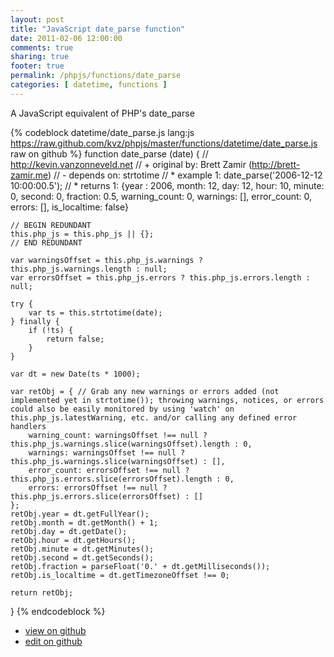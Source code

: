 ```yaml
---
layout: post
title: "JavaScript date_parse function"
date: 2011-02-06 12:00:00
comments: true
sharing: true
footer: true
permalink: /phpjs/functions/date_parse
categories: [ datetime, functions ]
---
```

A JavaScript equivalent of PHP's date_parse
<!-- more -->
{% codeblock datetime/date_parse.js lang:js https://raw.github.com/kvz/phpjs/master/functions/datetime/date_parse.js raw on github %}
function date_parse (date) {
    // http://kevin.vanzonneveld.net
    // +   original by: Brett Zamir (http://brett-zamir.me)
    // -    depends on: strtotime
    // *     example 1: date_parse('2006-12-12 10:00:00.5');
    // *     returns 1: {year : 2006, month: 12, day: 12, hour: 10, minute: 0, second: 0, fraction: 0.5, warning_count: 0, warnings: [], error_count: 0, errors: [], is_localtime: false}

    // BEGIN REDUNDANT
    this.php_js = this.php_js || {};
    // END REDUNDANT

    var warningsOffset = this.php_js.warnings ? this.php_js.warnings.length : null;
    var errorsOffset = this.php_js.errors ? this.php_js.errors.length : null;

    try {
        var ts = this.strtotime(date);
    } finally {
        if (!ts) {
            return false;
        }
    }

    var dt = new Date(ts * 1000);

    var retObj = { // Grab any new warnings or errors added (not implemented yet in strtotime()); throwing warnings, notices, or errors could also be easily monitored by using 'watch' on this.php_js.latestWarning, etc. and/or calling any defined error handlers
        warning_count: warningsOffset !== null ? this.php_js.warnings.slice(warningsOffset).length : 0,
        warnings: warningsOffset !== null ? this.php_js.warnings.slice(warningsOffset) : [],
        error_count: errorsOffset !== null ? this.php_js.errors.slice(errorsOffset).length : 0,
        errors: errorsOffset !== null ? this.php_js.errors.slice(errorsOffset) : []
    };
    retObj.year = dt.getFullYear();
    retObj.month = dt.getMonth() + 1;
    retObj.day = dt.getDate();
    retObj.hour = dt.getHours();
    retObj.minute = dt.getMinutes();
    retObj.second = dt.getSeconds();
    retObj.fraction = parseFloat('0.' + dt.getMilliseconds());
    retObj.is_localtime = dt.getTimezoneOffset !== 0;

    return retObj;
}
{% endcodeblock %}
<ul>
 <li><a href="https://github.com/kvz/phpjs/blob/master/functions/datetime/date_parse.js">view on github</a></li>
 <li><a href="https://github.com/kvz/phpjs/edit/master/functions/datetime/date_parse.js">edit on github</a></li>
</ul>
